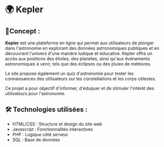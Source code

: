 # 🌍 Kepler

## 🎯Concept :

**Kepler** est une plateforme en ligne qui permet aux utilisateurs de plonger dans l'astronomie en explorant des données astronomiques publiques et en découvrant l'univers d'une manière ludique et éducative. Kepler offre un accès aux positions des étoiles, des planètes, ainsi qu'aux événements astronomiques à venir, tels que des éclipses ou des pluies de météores.

Le site propose également un quiz d'astronomie pour tester les connaissances des utilisateurs sur les constellations et les corps célestes.

Ce projet a pour objectif d'informer, d'éduquer et de stimuler l'intérêt des utilisateurs pour l'astronomie.

## 🛠️ Technologies utilisées :

- HTML/CSS : Structure et design du site web 
- Javascript : Fonctionnalités interactives
- PHP : Logique côté serveur
- SQL : Base de données
